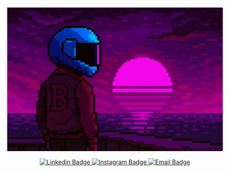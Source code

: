 
![](assets/header.png)

<div align="center">
	<a href="https://www.linkedin.com/in/ashfordhill/">
		<img src="https://img.shields.io/badge/LI-005DF9?style=for-the-badge&color=%230437AF" alt="Linkedin Badge" />
	</a>
<a href="https://ashhill.dev">
		<img src="https://img.shields.io/badge/site-4B005E?style=for-the-badge" alt="Instagram Badge" />
	</a>
	<a href="mailto:holler@ashhill.dev">
		<img src="https://img.shields.io/badge/%E2%9C%89-F504E9?style=for-the-badge&color=%23F504E9" alt="Email Badge" />
	</a>
</div>

